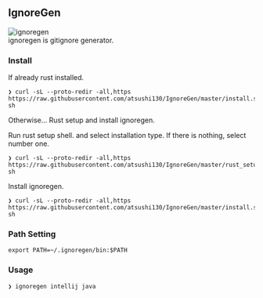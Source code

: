 ## IgnoreGen
![ignoregen](https://img.shields.io/badge/rust-ignoregen-4183c4.svg)  
ignoregen is gitignore generator.

### Install
If already rust installed.
```
❯ curl -sL --proto-redir -all,https https://raw.githubusercontent.com/atsushi130/IgnoreGen/master/install.sh| sh
```

Otherwise...
Rust setup and install ignoregen.

Run rust setup shell. and select installation type. If there is nothing, select number one.
```
❯ curl -sL --proto-redir -all,https https://raw.githubusercontent.com/atsushi130/IgnoreGen/master/rust_setup.sh| sh
```

Install ignoregen.
```
❯ curl -sL --proto-redir -all,https https://raw.githubusercontent.com/atsushi130/IgnoreGen/master/install.sh| sh
```

### Path Setting
```
export PATH=~/.ignoregen/bin:$PATH
```

### Usage
```
❯ ignoregen intellij java
```

